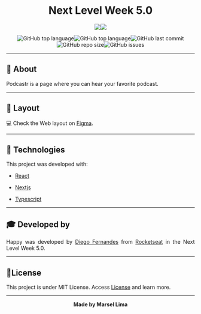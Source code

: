 <h1 align="center">Next Level Week 5.0</h1>





<div align="center">
<img src="https://img.shields.io/badge/ROCKETSEAT-NLW%205.0-5965e0?style=for-the-badge&logo=appveyor"/><img src="https://img.shields.io/badge/LICENSE-MIT-5965e0?style=for-the-badge&logo=appveyor" />

![GitHub top language](https://img.shields.io/github/languages/count/Nandosbx/podcastr-next?color=5965e0&&style=for-the-badge&logo=appveyor)![GitHub top language](https://img.shields.io/github/languages/top/Nandosbx/podcastr-next?color=5965e0&&style=for-the-badge&logo=appveyor)![GitHub last commit](https://img.shields.io/github/last-commit/Nandosbx/podcastr-next?color=5965e0&&style=for-the-badge&logo=appveyor)![GitHub repo size](https://img.shields.io/github/repo-size/Nandosbx/podcastr-next?color=5965e0&&style=for-the-badge&logo=appveyor)![GitHub issues](https://img.shields.io/github/issues/Nandosbx/podcastr-next?color=5965e0&&style=for-the-badge&logo=appveyor)
</div>




------------

<h2>📖 About</h2>

Podcastr is a page where you can hear your favorite podcast.

------------
<h2>🔖 Layout</h2>
<div align="justify">

💻 Check the Web layout on <a href="https://www.figma.com/file/is9KGod2KJ8eINasYTA0ad/Podcastr?node-id=160%3A2761">Figma</a>.


------------

<h2>🚀 Technologies</h2>

This project was developed with:

- [React](https://reactjs.org/ "React")
  
- [Nextjs](https://nextjs.org/ "Nextjs")

- [Typescript](https://www.typescriptlang.org/ "Typescript")

------------

<h2>🎓 Developed by</h2>
Happy was developed by <a href="https://github.com/diego3g">Diego Fernandes</a> from <a href="https://rocketseat.com.br/">Rocketseat</a> in the Next Level Week 5.0.

------------


<h2>📃License</h2>

This project is under MIT License. Access <a href="https://github.com/Nandosbx/podcastr-next/blob/master/LICENSE.md">License</a> and learn more.

------------


<footer align="center">
 <strong align="center">Made by Marsel Lima</strong>
</footer>
